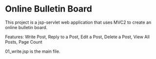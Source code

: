 # Online Bulletin Board

This project is a jsp-servlet web application that uses MVC2 to create an online bulletin board.

Features: Write Post, Reply to a Post, Edit a Post, Delete a Post, View All Posts, Page Count 

01_write.jsp is the main file.
